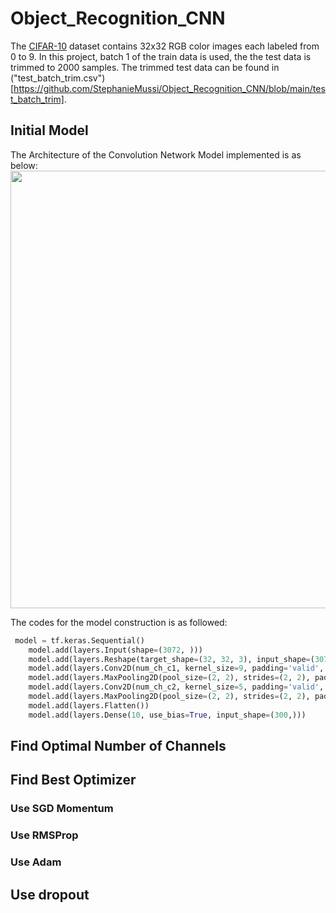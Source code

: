 # Object_Recognition_CNN
The [CIFAR-10](https://www.cs.toronto.edu/~kriz/cifar.html) dataset contains 32x32 RGB color images each labeled from 0 to 9. In this project, batch 1 of the train data is used, the the test data is trimmed to 2000 samples. The trimmed test data can be found in ("test_batch_trim.csv")[https://github.com/StephanieMussi/Object_Recognition_CNN/blob/main/test_batch_trim].  
## Initial Model
The Architecture of the Convolution Network Model implemented is as below:  
<img src = "https://github.com/StephanieMussi/Object_Recognition_CNN/blob/main/Figures/CNNmodel.png" width = 1000 height = 700>  

The codes for the model construction is as followed: 
```python
 model = tf.keras.Sequential()
    model.add(layers.Input(shape=(3072, )))
    model.add(layers.Reshape(target_shape=(32, 32, 3), input_shape=(3072,)))
    model.add(layers.Conv2D(num_ch_c1, kernel_size=9, padding='valid', activation='relu', use_bias=True, input_shape=(None, None, 3)))
    model.add(layers.MaxPooling2D(pool_size=(2, 2), strides=(2, 2), padding="valid"))
    model.add(layers.Conv2D(num_ch_c2, kernel_size=5, padding='valid', activation='relu', use_bias=True))
    model.add(layers.MaxPooling2D(pool_size=(2, 2), strides=(2, 2), padding="valid"))
    model.add(layers.Flatten())
    model.add(layers.Dense(10, use_bias=True, input_shape=(300,)))
```

## Find Optimal Number of Channels
## Find Best Optimizer
### Use SGD Momentum
### Use RMSProp
### Use Adam
## Use dropout

